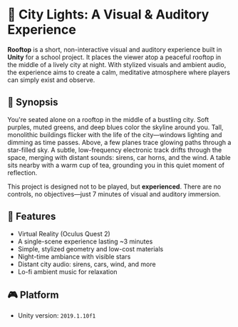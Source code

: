 # 🌃 City Lights: A Visual & Auditory Experience

**Rooftop** is a short, non-interactive visual and auditory experience built in **Unity** for a school project. It places the viewer atop a peaceful rooftop in the middle of a lively city at night. With stylized visuals and ambient audio, the experience aims to create a calm, meditative atmosphere where players can simply exist and observe.

## 🎥 Synopsis

You're seated alone on a rooftop in the middle of a bustling city. Soft purples, muted greens, and deep blues color the skyline around you. Tall, monolithic buildings flicker with the life of the city—windows lighting and dimming as time passes. Above, a few planes trace glowing paths through a star-filled sky. A subtle, low-frequency electronic track drifts through the space, merging with distant sounds: sirens, car horns, and the wind. A table sits nearby with a warm cup of tea, grounding you in this quiet moment of reflection.

This project is designed not to be played, but **experienced**. There are no controls, no objectives—just 7 minutes of visual and auditory immersion.

## 🧩 Features

- Virtual Reality (Oculus Quest 2)
- A single-scene experience lasting ~3 minutes
- Simple, stylized geometry and low-cost materials
- Night-time ambiance with visible stars
- Distant city audio: sirens, cars, wind, and more
- Lo-fi ambient music for relaxation

## 🎮 Platform

- Unity version: `2019.1.10f1`

